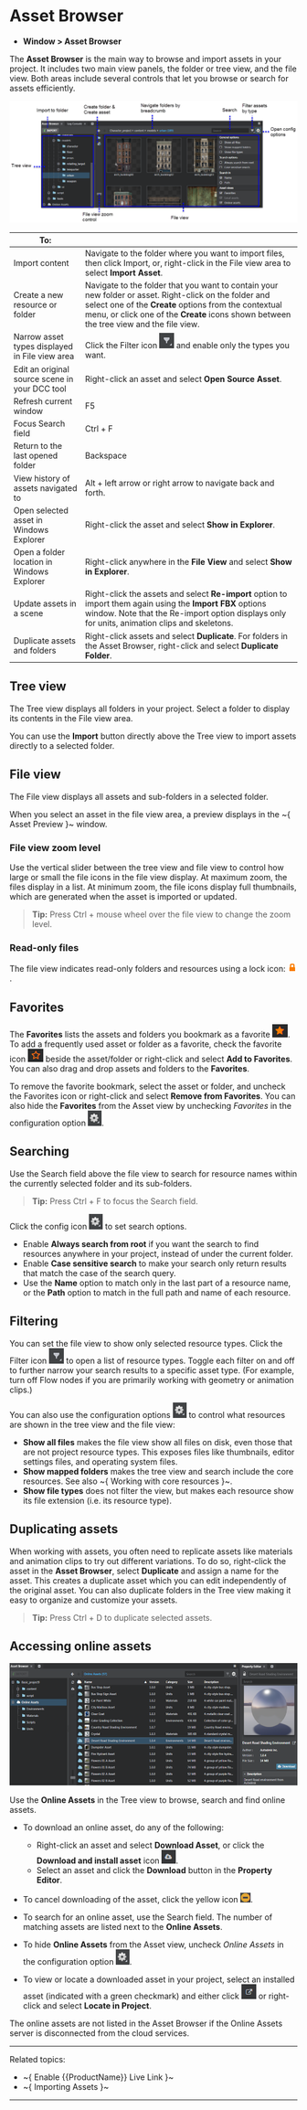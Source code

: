 ﻿# Asset Browser


- **Window > Asset Browser**

The **Asset Browser** is the main way to browse and import assets in your project. It includes two main view panels, the folder or tree view, and the file view. Both areas include several controls that let you browse or search for assets efficiently.

![Asset Browser Overview](../../images/comp_asset_browser.png)

| To: | |
| ------------- | ------------- |
| Import content | Navigate to the folder where you want to import files, then click Import, or, right-click in the File view area to select **Import Asset**.  |
| Create a new resource or folder | Navigate to the folder that you want to contain your new folder or asset. Right-click on the folder and select one of the **Create** options from the contextual menu, or click one of the **Create** icons shown between the tree view and the file view. |
| Narrow asset types displayed in File view area  | Click the Filter icon ![ ](../../images/icon_filter.png) and enable only the types you want. |
| Edit an original source scene in your DCC tool | Right-click an asset and select **Open Source Asset**.  |
| Refresh current window  | F5  |
| Focus Search field | Ctrl + F |
| Return to the last opened folder  | Backspace  |
| View history of assets navigated to | Alt + left arrow or right arrow to navigate back and forth. |
| Open selected asset in Windows Explorer  | Right-click the asset and select **Show in Explorer**.  |
| Open a folder location in Windows Explorer  | Right-click anywhere in the **File View** and select **Show in Explorer**.  |
| Update assets in a scene  | Right-click the assets and select **Re-import** option to import them again using the **Import FBX** options window. Note that the Re-import option displays only for units, animation clips and skeletons.|
| Duplicate assets and folders | Right-click assets and select **Duplicate**. For folders in the Asset Browser, right-click and select **Duplicate Folder**. |

## Tree view
The Tree view displays all folders in your project. Select a folder to display its contents in the File view area.

You can use the **Import** button directly above the Tree view to import assets directly to a selected folder.

## File view

The File view displays all assets and sub-folders in a selected folder.

When you select an asset in the file view area, a preview displays in the ~{ Asset Preview }~ window.

### File view zoom level

Use the vertical slider between the tree view and file view to control how large or small the file icons in the file view display. At maximum zoom, the files display in a list. At minimum zoom, the file icons display full thumbnails, which are generated when the asset is imported or updated.

>**Tip:** Press Ctrl + mouse wheel over the file view to change the zoom level.

### Read-only files

The file view indicates read-only folders and resources using a lock icon: ![Locked resource](../../images/icon_read_only.png).

## Favorites

The **Favorites** lists the assets and folders you bookmark as a favorite ![](../../images/icon_asset_favorites.png). To add a frequently used asset or folder as a favorite, check the favorite icon ![](../../images/icon_asset_set_favorite.png) beside the asset/folder or right-click and select **Add to Favorites**. You can also drag and drop assets and folders to the **Favorites**.

To remove the favorite bookmark, select the asset or folder, and uncheck the Favorites icon or right-click and select **Remove from Favorites**. You can also hide the **Favorites** from the Asset view by unchecking *Favorites* in the configuration option ![ ](../../images/icon_config.png).

## Searching

Use the Search field above the file view to search for resource names within the currently selected folder and its sub-folders.

>**Tip:** Press Ctrl + F to focus the Search field.

Click the config icon ![ ](../../images/icon_config.png) to set search options.

-	Enable **Always search from root** if you want the search to find resources anywhere in your project, instead of under the current folder.
-	Enable **Case sensitive search** to make your search only return results that match the case of the search query.
-	Use the **Name** option to match only in the last part of a resource name, or the **Path** option to match in the full path and name of each resource.

## Filtering

You can set the file view to show only selected resource types. Click the Filter icon ![ ](../../images/icon_filter.png) to open a list of resource types. Toggle each filter on and off to further narrow your search results to a specific asset type. (For example, turn off Flow nodes if you are primarily working with geometry or animation clips.)

You can also use the configuration options ![ ](../../images/icon_config.png) to control what resources are shown in the tree view and the file view:

-	**Show all files** makes the file view show all files on disk, even those that are not project resource types. This exposes files like thumbnails, editor settings files, and operating system files.
-	**Show mapped folders** makes the tree view and search include the core resources. See also ~{ Working with core resources }~.
-	**Show file types** does not filter the view, but makes each resource show its file extension (i.e. its resource type).

## Duplicating assets

When working with assets, you often need to replicate assets like materials and animation clips to try out different variations. To do so, right-click the asset in the **Asset Browser**, select **Duplicate** and assign a name for the asset. This creates a duplicate asset which you can edit independently of the original asset. You can also duplicate folders in the Tree view making it easy to organize and customize your assets.

>**Tip:** Press Ctrl + D to duplicate selected assets.

## Accessing online assets

![](../../images/online_assets.png)

Use the **Online Assets** in the Tree view to browse, search and find online assets.

- To download an online asset, do any of the following:

    - Right-click an asset and select **Download Asset**, or click the **Download and install asset** icon ![](../../images/online_assets_download.png).
    - Select an asset and click the **Download** button in the **Property Editor**.

- To cancel downloading of the asset, click the yellow icon ![](../../images/icon_status_bar_cancel_progress.png).

- To search for an online asset, use the Search field. The number of matching assets are listed next to the **Online Assets**.

- To hide **Online Assets** from the Asset view, uncheck *Online Assets* in the configuration option ![ ](../../images/icon_config.png).

- To view or locate a downloaded asset in your project, select an installed asset (indicated with a green checkmark) and either click ![](../../images/icon_asset_browser_locate.png) or right-click and select **Locate in Project**.

The online assets are not listed in the Asset Browser if the Online Assets server is disconnected from the cloud services.

---
Related topics:
- ~{ Enable {{ProductName}} Live Link }~
- ~{ Importing Assets }~
---
